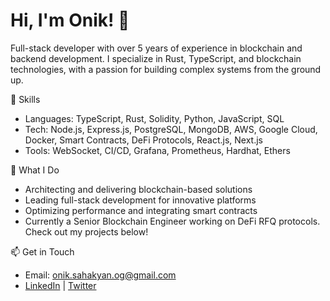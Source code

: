 # Hi, I'm Onik! 👋

Full-stack developer with over 5 years of experience in blockchain and backend development. I specialize in Rust, TypeScript, and blockchain technologies, with a passion for building complex systems from the ground up.

🔧 Skills
- Languages: TypeScript, Rust, Solidity, Python, JavaScript, SQL
- Tech: Node.js, Express.js, PostgreSQL, MongoDB, AWS, Google Cloud, Docker, Smart Contracts, DeFi Protocols, React.js, Next.js
- Tools: WebSocket, CI/CD, Grafana, Prometheus, Hardhat, Ethers

🚀 What I Do
- Architecting and delivering blockchain-based solutions
- Leading full-stack development for innovative platforms
- Optimizing performance and integrating smart contracts
- Currently a Senior Blockchain Engineer working on DeFi RFQ protocols. Check out my projects below!

📫 Get in Touch
- Email: onik.sahakyan.og@gmail.com
- [LinkedIn](https://www.linkedin.com/in/sahakyan-onik/) | [Twitter](https://x.com/grep_o)
